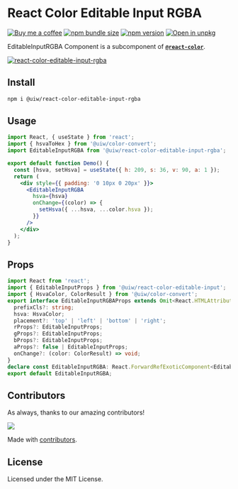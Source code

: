 React Color Editable Input RGBA
===

[![Buy me a coffee](https://img.shields.io/badge/Buy%20me%20a%20coffee-048754?logo=buymeacoffee)](https://jaywcjlove.github.io/#/sponsor)
[![npm bundle size](https://img.shields.io/bundlephobia/minzip/@uiw/react-color-editable-input-rgba)](https://bundlephobia.com/package/@uiw/react-color-editable-input-rgba) [![npm version](https://img.shields.io/npm/v/@uiw/react-color-editable-input-rgba.svg)](https://www.npmjs.com/package/@uiw/react-color-editable-input-rgba) [![Open in unpkg](https://img.shields.io/badge/Open%20in-unpkg-blue)](https://uiwjs.github.io/npm-unpkg/#/pkg/@uiw/react-color-editable-input-rgba/file/README.md)

EditableInputRGBA Component is a subcomponent of [**`@react-color`**](https://uiwjs.github.io/react-color).

<!--rehype:ignore:start-->
[![react-color-editable-input-rgba](https://user-images.githubusercontent.com/1680273/125950920-96bbfc1e-031a-4ea2-bfa2-28fab4d3c9d3.png)](https://uiwjs.github.io/react-color/#/editable-input-rgba)
<!--rehype:ignore:end-->

## Install

```bash
npm i @uiw/react-color-editable-input-rgba
```

## Usage

```jsx mdx:preview
import React, { useState } from 'react';
import { hsvaToHex } from '@uiw/color-convert';
import EditableInputRGBA from '@uiw/react-color-editable-input-rgba';

export default function Demo() {
  const [hsva, setHsva] = useState({ h: 209, s: 36, v: 90, a: 1 });
  return (
    <div style={{ padding: '0 10px 0 20px' }}>
      <EditableInputRGBA
        hsva={hsva}
        onChange={(color) => {
          setHsva({ ...hsva, ...color.hsva });
        }}
      />
    </div>
  );
}
```

## Props

```ts
import React from 'react';
import { EditableInputProps } from '@uiw/react-color-editable-input';
import { HsvaColor, ColorResult } from '@uiw/color-convert';
export interface EditableInputRGBAProps extends Omit<React.HTMLAttributes<HTMLDivElement>, 'onChange'> {
  prefixCls?: string;
  hsva: HsvaColor;
  placement?: 'top' | 'left' | 'bottom' | 'right';
  rProps?: EditableInputProps;
  gProps?: EditableInputProps;
  bProps?: EditableInputProps;
  aProps?: false | EditableInputProps;
  onChange?: (color: ColorResult) => void;
}
declare const EditableInputRGBA: React.ForwardRefExoticComponent<EditableInputRGBAProps & React.RefAttributes<HTMLDivElement>>;
export default EditableInputRGBA;
```

<!--footer-dividing-->

## Contributors

As always, thanks to our amazing contributors!

<a href="https://uiwjs.github.io/react-color/graphs/contributors">
  <img src="https://uiwjs.github.io/react-color/coverage/CONTRIBUTORS.svg" />
</a>

Made with [contributors](https://github.com/jaywcjlove/github-action-contributors).

## License

Licensed under the MIT License.
